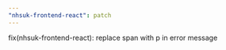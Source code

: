 ```yaml
---
"nhsuk-frontend-react": patch
---
```


fix(nhsuk-frontend-react): replace span with p in error message
